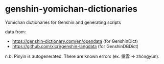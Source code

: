 # genshin-yomichan-dictionaries
Yomichan dictionaries for Genshin and generating scripts

data from:
- https://genshin-dictionary.com/en/opendata (for GenshinDict)
- https://github.com/xicri/genshin-langdata (for GenshinDBDict)

n.b. Pinyin is autogenerated. There are known errors (ex. 重雲 -> zhòngyún).
